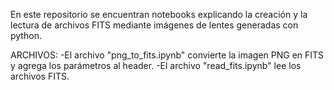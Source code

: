 En este repositorio se encuentran notebooks explicando la creación y la lectura de archivos FITS mediante imágenes de lentes generadas con python.

ARCHIVOS:
  -El archivo "png_to_fits.ipynb" convierte la imagen PNG en FITS y agrega los parámetros al header.
  -El archivo "read_fits.ipynb" lee los archivos FITS.
